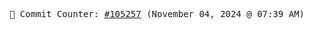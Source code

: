 <p align="center">
    <samp>
        📮 Commit Counter: <a href="https://github.com/Javascript-void0/Javascript-void0/commits/main">#105257</a> (November 04, 2024 @ 07:39 AM)
    </samp>
</p>